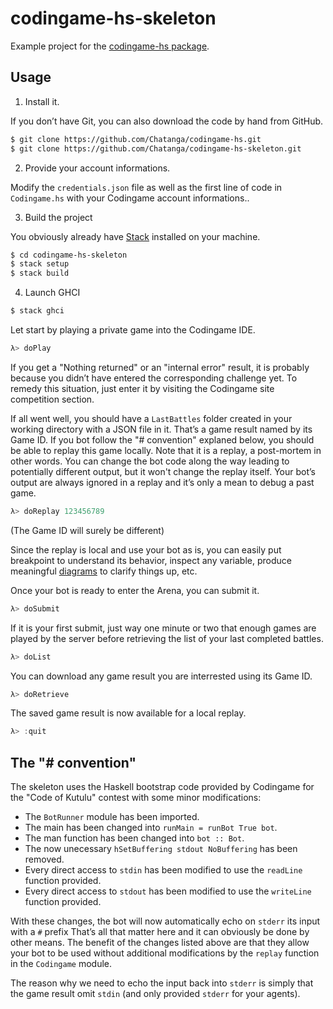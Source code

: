 codingame-hs-skeleton
=====================

Example project for the [codingame-hs package](https://github.com/Chatanga/codingame-hs/).

Usage
-----

1) Install it.

If you don’t have Git, you can also download the code by hand from GitHub.

```bash
$ git clone https://github.com/Chatanga/codingame-hs.git
$ git clone https://github.com/Chatanga/codingame-hs-skeleton.git
```

2) Provide your account informations.

Modify the `credentials.json` file as well as the first line of code in `Codingame.hs`
with your Codingame account informations..

3) Build the project

You obviously already have [Stack](https://docs.haskellstack.org/en/stable/README/)
installed on your machine.

```bash
$ cd codingame-hs-skeleton
$ stack setup
$ stack build
```

4) Launch GHCI


```bash
$ stack ghci
```

Let start by playing a private game into the Codingame IDE.

```haskell
λ> doPlay
```

If you get a "Nothing returned" or an "internal error" result, it is probably because
you didn’t have entered the corresponding challenge yet. To remedy this situation,
just enter it by visiting the Codingame site competition section.

If all went well, you should have a `LastBattles` folder created in your working directory
with a JSON file in it. That’s a game result named by its Game ID. If you bot follow the
"# convention" explaned below, you should be able to replay this game locally. Note that
it is a replay, a post-mortem in other words. You can change the bot code along the way
leading to potentially different output, but it won't change the replay itself. Your bot’s
output are always ignored in a replay and it’s only a mean to debug a past game.

```haskell
λ> doReplay 123456789
```

(The Game ID will surely be different)

Since the replay is local and use your bot as is, you can easily put breakpoint to understand
its behavior, inspect any variable, produce meaningful
[diagrams](https://archives.haskell.org/projects.haskell.org/diagrams/) to clarify things up,
etc.

Once your bot is ready to enter the Arena, you can submit it.

```haskell
λ> doSubmit
```

If it is your first submit, just way one minute or two that enough games are played by the server
before retrieving the list of your last completed battles.

```haskell
λ> doList
```

You can download any game result you are interrested using its Game ID.

```haskell
λ> doRetrieve
```

The saved game result is now available for a local replay.

```haskell
λ> :quit
```

The "# convention"
------------------

The skeleton uses the Haskell bootstrap code provided by Codingame for the "Code of Kutulu" contest
with some minor modifications:

- The `BotRunner` module has been imported.
- The main has been changed into `runMain = runBot True bot`.
- The man function has been changed into `bot :: Bot`.
- The now unecessary `hSetBuffering stdout NoBuffering` has been removed.
- Every direct access to `stdin` has been modified to use the `readLine` function provided.
- Every direct access to `stdout` has been modified to use the `writeLine` function provided.

With these changes, the bot will now automatically echo on `stderr` its input with a `#` prefix
That’s all that matter here and it can obviously be done by other means.
The benefit of the changes listed above are that they allow your bot to be used without additional
modifications by the `replay` function in the `Codingame` module.

The reason why we need to echo the input back into `stderr` is simply that the game result omit
`stdin` (and only provided `stderr` for your agents).
